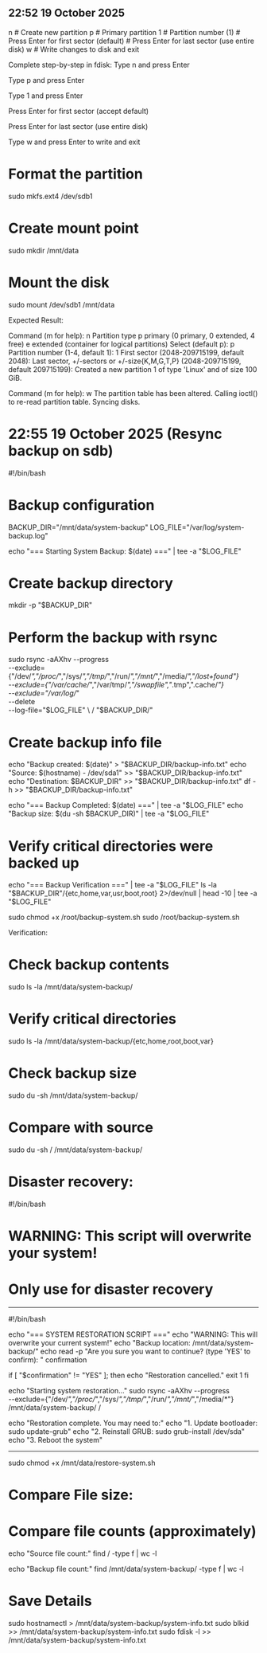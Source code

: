 22:52 19 October 2025
---------------------

n          # Create new partition
p          # Primary partition
1          # Partition number (1)
           # Press Enter for first sector (default)
           # Press Enter for last sector (use entire disk)
w          # Write changes to disk and exit

Complete step-by-step in fdisk:
Type n and press Enter

Type p and press Enter

Type 1 and press Enter

Press Enter for first sector (accept default)

Press Enter for last sector (use entire disk)

Type w and press Enter to write and exit

# Format the partition
sudo mkfs.ext4 /dev/sdb1

# Create mount point
sudo mkdir /mnt/data

# Mount the disk
sudo mount /dev/sdb1 /mnt/data

Expected Result: 

Command (m for help): n
Partition type
   p   primary (0 primary, 0 extended, 4 free)
   e   extended (container for logical partitions)
Select (default p): p
Partition number (1-4, default 1): 1
First sector (2048-209715199, default 2048): 
Last sector, +/-sectors or +/-size{K,M,G,T,P} (2048-209715199, default 209715199): 
Created a new partition 1 of type 'Linux' and of size 100 GiB.

Command (m for help): w
The partition table has been altered.
Calling ioctl() to re-read partition table.
Syncing disks.


# 22:55 19 October 2025 (Resync backup on sdb) 

#!/bin/bash

# Backup configuration
BACKUP_DIR="/mnt/data/system-backup"
LOG_FILE="/var/log/system-backup.log"

echo "=== Starting System Backup: $(date) ===" | tee -a "$LOG_FILE"

# Create backup directory
mkdir -p "$BACKUP_DIR"

# Perform the backup with rsync
sudo rsync -aAXhv --progress \
    --exclude={"/dev/*","/proc/*","/sys/*","/tmp/*","/run/*","/mnt/*","/media/*","/lost+found"} \
    --exclude={"/var/cache/*","/var/tmp/*","/swapfile","*.tmp",".cache/*"} \
    --exclude="/var/log/*" \
    --delete \
    --log-file="$LOG_FILE" \
    / "$BACKUP_DIR/"

# Create backup info file
echo "Backup created: $(date)" > "$BACKUP_DIR/backup-info.txt"
echo "Source: $(hostname) - /dev/sda1" >> "$BACKUP_DIR/backup-info.txt"
echo "Destination: $BACKUP_DIR" >> "$BACKUP_DIR/backup-info.txt"
df -h >> "$BACKUP_DIR/backup-info.txt"

echo "=== Backup Completed: $(date) ===" | tee -a "$LOG_FILE"
echo "Backup size: $(du -sh $BACKUP_DIR)" | tee -a "$LOG_FILE"

# Verify critical directories were backed up
echo "=== Backup Verification ===" | tee -a "$LOG_FILE"
ls -la "$BACKUP_DIR"/{etc,home,var,usr,boot,root} 2>/dev/null | head -10 | tee -a "$LOG_FILE"



sudo chmod +x /root/backup-system.sh
sudo /root/backup-system.sh

Verification: 

# Check backup contents
sudo ls -la /mnt/data/system-backup/

# Verify critical directories
sudo ls -la /mnt/data/system-backup/{etc,home,root,boot,var}

# Check backup size
sudo du -sh /mnt/data/system-backup/

# Compare with source
sudo du -sh / /mnt/data/system-backup/


# Disaster recovery: 

#!/bin/bash
# WARNING: This script will overwrite your system!
# Only use for disaster recovery

-----------------------------

 #!/bin/bash
 
echo "=== SYSTEM RESTORATION SCRIPT ==="
echo "WARNING: This will overwrite your current system!"
echo "Backup location: /mnt/data/system-backup/"
echo
read -p "Are you sure you want to continue? (type 'YES' to confirm): " confirmation

if [ "$confirmation" != "YES" ]; then
    echo "Restoration cancelled."
    exit 1
fi

echo "Starting system restoration..."
sudo rsync -aAXhv --progress \
    --exclude={"/dev/*","/proc/*","/sys/*","/tmp/*","/run/*","/mnt/*","/media/*"} \
    /mnt/data/system-backup/ /

echo "Restoration complete. You may need to:"
echo "1. Update bootloader: sudo update-grub"
echo "2. Reinstall GRUB: sudo grub-install /dev/sda"
echo "3. Reboot the system"

-----------------------------

sudo chmod +x /mnt/data/restore-system.sh

# Compare File size: 

# Compare file counts (approximately)
echo "Source file count:"
find / -type f | wc -l

echo "Backup file count:"
find /mnt/data/system-backup/ -type f | wc -l

# Save Details 

sudo hostnamectl > /mnt/data/system-backup/system-info.txt
sudo blkid >> /mnt/data/system-backup/system-info.txt
sudo fdisk -l >> /mnt/data/system-backup/system-info.txt



